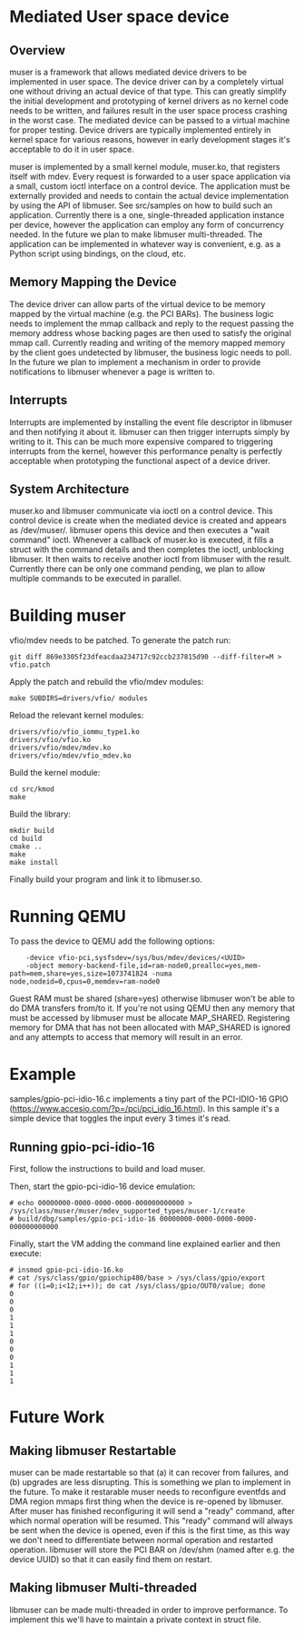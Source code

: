 Mediated User space device
==========================

Overview
--------

muser is a framework that allows mediated device drivers to be implemented in
user space. The device driver can by a completely virtual one without driving
an actual device of that type. This can greatly simplify the initial
development and prototyping of kernel drivers as no kernel code needs to be
written, and failures result in the user space process crashing in the worst
case. The mediated device can be passed to a virtual machine for proper
testing. Device drivers are typically implemented entirely in kernel space for
various reasons, however in early development stages it's acceptable to do it
in user space.

muser is implemented by a small kernel module, muser.ko, that registers itself
with mdev. Every request is forwarded to a user space application via a small,
custom ioctl interface on a control device. The application must be externally
provided and needs to contain the actual device implementation by using the API
of libmuser. See src/samples on how to build such an application.  Currently
there is a one, single-threaded application instance per device, however the
application can employ any form of concurrency needed. In the future we plan to
make libmuser multi-threaded.  The application can be implemented in whatever
way is convenient, e.g. as a Python script using bindings, on the cloud, etc.


Memory Mapping the Device
-------------------------

The device driver can allow parts of the virtual device to be memory mapped by
the virtual machine (e.g. the PCI BARs). The business logic needs to implement
the mmap callback and reply to the request passing the memory address whose
backing pages are then used to satisfy the original mmap call. Currently
reading and writing of the memory mapped memory by the client goes undetected
by libmuser, the business logic needs to poll. In the future we plan to
implement a mechanism in order to provide notifications to libmuser whenever a
page is written to.


Interrupts
----------

Interrupts are implemented by installing the event file descriptor in libmuser
and then notifying it about it. libmuser can then trigger interrupts simply by
writing to it. This can be much more expensive compared to triggering interrupts
from the kernel, however this performance penalty is perfectly acceptable when
prototyping the functional aspect of a device driver.


System Architecture
-------------------

muser.ko and libmuser communicate via ioctl on a control device. This control
device is create when the mediated device is created and appears as
/dev/muser/<UUID>. libmuser opens this device and then executes a "wait
command" ioctl. Whenever a callback of muser.ko is executed, it fills a struct
with the command details and then completes the ioctl, unblocking libmuser. It
then waits to receive another ioctl from libmuser with the result. Currently
there can be only one command pending, we plan to allow multiple commands to be
executed in parallel.


Building muser
==============

vfio/mdev needs to be patched. To generate the patch run:

	git diff 869e3305f23dfeacdaa234717c92ccb237815d90 --diff-filter=M > vfio.patch

Apply the patch and rebuild the vfio/mdev modules:

	make SUBDIRS=drivers/vfio/ modules

Reload the relevant kernel modules:

	drivers/vfio/vfio_iommu_type1.ko
	drivers/vfio/vfio.ko
	drivers/vfio/mdev/mdev.ko
	drivers/vfio/mdev/vfio_mdev.ko

Build the kernel module:

	cd src/kmod
	make

Build the library:

	mkdir build
	cd build
	cmake ..
	make
	make install

Finally build your program and link it to libmuser.so.

Running QEMU
============

To pass the device to QEMU add the following options:

		-device vfio-pci,sysfsdev=/sys/bus/mdev/devices/<UUID>
		-object memory-backend-file,id=ram-node0,prealloc=yes,mem-path=mem,share=yes,size=1073741824 -numa node,nodeid=0,cpus=0,memdev=ram-node0

Guest RAM must be shared (share=yes) otherwise libmuser won't be able to do DMA
transfers from/to it. If you're not using QEMU then any memory that must be
accessed by libmuser must be allocate MAP_SHARED. Registering memory for DMA
that has not been allocated with MAP_SHARED is ignored and any attempts to
access that memory will result in an error.

Example
=======

samples/gpio-pci-idio-16.c implements a tiny part of the PCI-IDIO-16 GPIO
(https://www.accesio.com/?p=/pci/pci_idio_16.html). In this sample it's a simple
device that toggles the input every 3 times it's read.

Running gpio-pci-idio-16
------------------------

First, follow the instructions to build and load muser.

Then, start the gpio-pci-idio-16 device emulation:

	# echo 00000000-0000-0000-0000-000000000000 > /sys/class/muser/muser/mdev_supported_types/muser-1/create
	# build/dbg/samples/gpio-pci-idio-16 00000000-0000-0000-0000-000000000000

Finally, start the VM adding the command line explained earlier and then
execute:

	# insmod gpio-pci-idio-16.ko
	# cat /sys/class/gpio/gpiochip480/base > /sys/class/gpio/export
	# for ((i=0;i<12;i++)); do cat /sys/class/gpio/OUT0/value; done
	0
	0
	0
	1
	1
	1
	0
	0
	0
	1
	1
	1


Future Work
===========

Making libmuser Restartable
----------------------------

muser can be made restartable so that (a) it can recover from failures, and
(b) upgrades are less disrupting. This is something we plan to implement in the
future. To make it restarable muser needs to reconfigure eventfds and DMA
region mmaps first thing when the device is re-opened by libmuser. After muser
has finished reconfiguring it will send a "ready" command, after which normal
operation will be resumed. This "ready" command will always be sent when the
device is opened, even if this is the first time, as this way we don't need to
differentiate between normal operation and restarted operation. libmuser will
store the PCI BAR on /dev/shm (named after e.g. the device UUID) so that it can
easily find them on restart.


Making libmuser Multi-threaded
-------------------------------

libmuser can be made multi-threaded in order to improve performance. To
implement this we'll have to maintain a private context in struct file.
